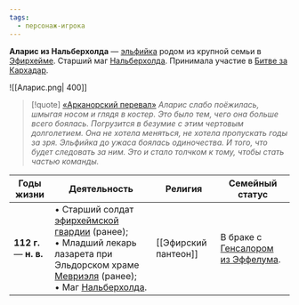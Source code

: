 ```yaml
---
tags:
  - персонаж-игрока
---
```

**Аларис из Нальберхолда** — [эльфийка](Эльфы) родом из крупной семьи в [Эфирхейме](Эфирхейм). Старший маг [Нальберхолда](Нальберхолд). Принимала участие в [Битве за Кархадар](Битва%20за%20Кархадар).

![[Аларис.png| 400]]

> [!quote] [«Арканорский перевал»](«Сокровище%20Кархадара».md#Арканорский%20перевал)
> *Аларис слабо поёжилась, шмыгая носом и глядя в костер. Это было тем, чего она больше всего боялась. Погрузится в безумие с этим чертовым долголетием. Она не хотела меняться, не хотела пропускать годы за зря. Эльфийка до ужаса боялась одиночества. И того, что будет следовать за ним. Это и стало толчком к тому, чтобы стать частью команды.*

| Годы жизни              | Деятельность                                                                                                                                                                                   | Религия              | Семейный статус                                                  |
| ----------------------- | ---------------------------------------------------------------------------------------------------------------------------------------------------------------------------------------------- | -------------------- | ---------------------------------------------------------------- |
| **112  г.** — **н. в.** | • Старший солдат [эфирхеймской гвардии](Эфирхейм#Войска) (ранее);<br>• Младший лекарь лазарета при Эльдорском храме [Мевриэля](Мевриэль.md) (ранее);<br>• Маг [Нальберхолда](Нальберхолд).<br> | [[Эфирский пантеон]] | В браке с [Генсалором из Эффелума](Генсалор%20из%20Эффелума.md). |


